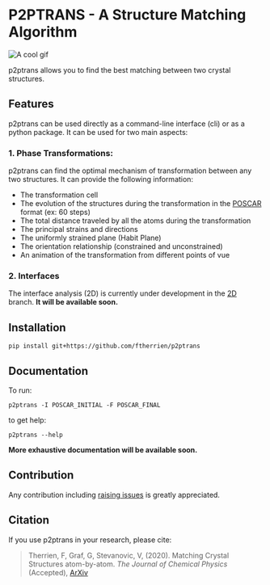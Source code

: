 # P2PTRANS - A Structure Matching Algorithm

![A cool gif](https://github.com/ftherrien/p2ptrans/blob/master/WelcomeImage.gif)

p2ptrans allows you to find the best matching between two crystal structures.

## Features
p2ptrans can be used directly as a command-line interface (cli) or as a python package. It can be used for two main aspects:

### 1. Phase Transformations:
p2ptrans can find the optimal mechanism of transformation between any two structures. It can provide the following information:
* The transformation cell
* The evolution of the structures during the transformation in the [POSCAR](https://www.vasp.at/wiki/index.php/Input) format (ex: 60 steps)
* The total distance traveled by all the atoms during the transformation
* The principal strains and directions
* The uniformly strained plane (Habit Plane)
* The orientation relationship (constrained and unconstrained)
* An animation of the transformation from different points of vue

### 2. Interfaces
The interface analysis (2D) is currently under development in the [2D](https://github.com/ftherrien/p2ptrans/tree/2D) branch. **It will be available soon.**

## Installation
    pip install git+https://github.com/ftherrien/p2ptrans
    
## Documentation

To run:
    
    p2ptrans -I POSCAR_INITIAL -F POSCAR_FINAL
    
to get help:
    
    p2ptrans --help

**More exhaustive documentation will be available soon.**

## Contribution
Any contribution including [raising issues](https://github.com/ftherrien/p2ptrans/issues) is greatly appreciated.

## Citation
If you use p2ptrans in your research, please cite:

> Therrien, F, Graf, G, Stevanovic, V, (2020). Matching Crystal Structures atom-by-atom. *The Journal of Chemical Physics* (Accepted), [ArXiv](https://arxiv.org/abs/1909.12965)
